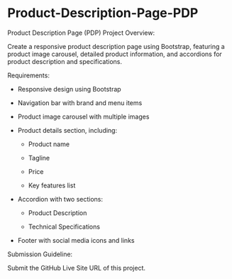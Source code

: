 # Product-Description-Page-PDP
Product Description Page (PDP) Project
Overview:

Create a responsive product description page using Bootstrap, featuring a product image carousel, detailed product information, and accordions for product description and specifications.


Requirements:

- Responsive design using Bootstrap

- Navigation bar with brand and menu items

- Product image carousel with multiple images

- Product details section, including:

    - Product name

    - Tagline

    - Price

    - Key features list

- Accordion with two sections:

    - Product Description

    - Technical Specifications

- Footer with social media icons and links


Submission Guideline:

Submit the GitHub Live Site URL of this project.
